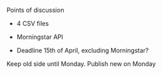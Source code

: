 Points of discussion  
  
- 4 CSV files

- Morningstar API
- Deadline 15th of April, excluding Morningstar?

  

  

Keep old side until Monday. Publish new on Monday